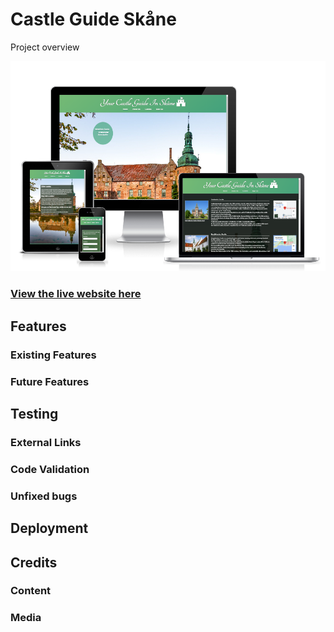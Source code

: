 # Castle Guide Skåne

Project overview

![Responsive Mockup](README-images/am-i-responsive.png)

### [View the live website here](https://moolleer.github.io/castle-guide/)

## Features 

### Existing Features

### Future Features

## Testing

### External Links

### Code Validation

### Unfixed bugs

## Deployment

## Credits

### Content

### Media   


















